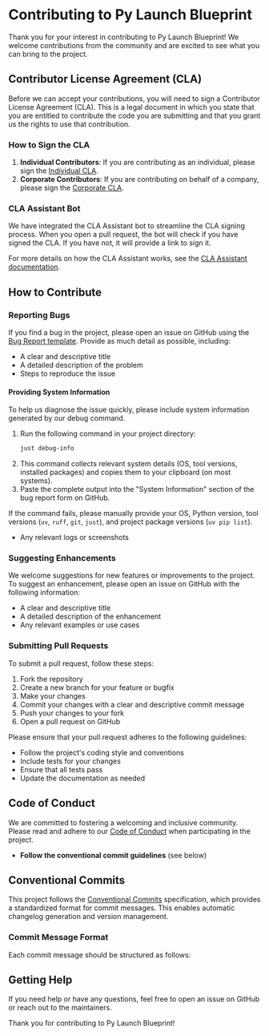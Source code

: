 # Contributing to Py Launch Blueprint

Thank you for your interest in contributing to Py Launch Blueprint! We welcome contributions from the community and are excited to see what you can bring to the project.

## Contributor License Agreement (CLA)

Before we can accept your contributions, you will need to sign a Contributor License Agreement (CLA). This is a legal document in which you state that you are entitled to contribute the code you are submitting and that you grant us the rights to use that contribution.

### How to Sign the CLA

1. **Individual Contributors**: If you are contributing as an individual, please sign the [Individual CLA](./docs/cla/individual_cla.md).
2. **Corporate Contributors**: If you are contributing on behalf of a company, please sign the [Corporate CLA](./docs/cla/corporate_cla.md).

### CLA Assistant Bot

We have integrated the CLA Assistant bot to streamline the CLA signing process. When you open a pull request, the bot will check if you have signed the CLA. If you have not, it will provide a link to sign it.

For more details on how the CLA Assistant works, see the [CLA Assistant documentation](docs/source/tools/cla-assistant.md).

## How to Contribute

### Reporting Bugs

If you find a bug in the project, please open an issue on GitHub using the [Bug Report template](https://github.com/smorin/py-launch-blueprint/issues). Provide as much detail as possible, including:
- A clear and descriptive title
- A detailed description of the problem
- Steps to reproduce the issue

#### Providing System Information
To help us diagnose the issue quickly, please include system information generated by our debug command.

1.  Run the following command in your project directory:
    ```bash
    just debug-info
    ```
2.  This command collects relevant system details (OS, tool versions, installed packages) and copies them to your clipboard (on most systems).
3.  Paste the complete output into the "System Information" section of the bug report form on GitHub.

If the command fails, please manually provide your OS, Python version, tool versions (`uv`, `ruff`, `git`, `just`), and project package versions (`uv pip list`).

- Any relevant logs or screenshots

### Suggesting Enhancements

We welcome suggestions for new features or improvements to the project. To suggest an enhancement, please open an issue on GitHub with the following information:
- A clear and descriptive title
- A detailed description of the enhancement
- Any relevant examples or use cases

### Submitting Pull Requests

To submit a pull request, follow these steps:
1. Fork the repository
2. Create a new branch for your feature or bugfix
3. Make your changes
4. Commit your changes with a clear and descriptive commit message
5. Push your changes to your fork
6. Open a pull request on GitHub

Please ensure that your pull request adheres to the following guidelines:
- Follow the project's coding style and conventions
- Include tests for your changes
- Ensure that all tests pass
- Update the documentation as needed

## Code of Conduct

We are committed to fostering a welcoming and inclusive community. Please read and adhere to our [Code of Conduct](CODE_OF_CONDUCT.md) when participating in the project.


- **Follow the conventional commit guidelines** (see below)

## Conventional Commits

This project follows the [Conventional Commits](https://www.conventionalcommits.org/) specification, which provides a standardized format for commit messages. This enables automatic changelog generation and version management.

### Commit Message Format

Each commit message should be structured as follows:


## Getting Help

If you need help or have any questions, feel free to open an issue on GitHub or reach out to the maintainers.

Thank you for contributing to Py Launch Blueprint!
